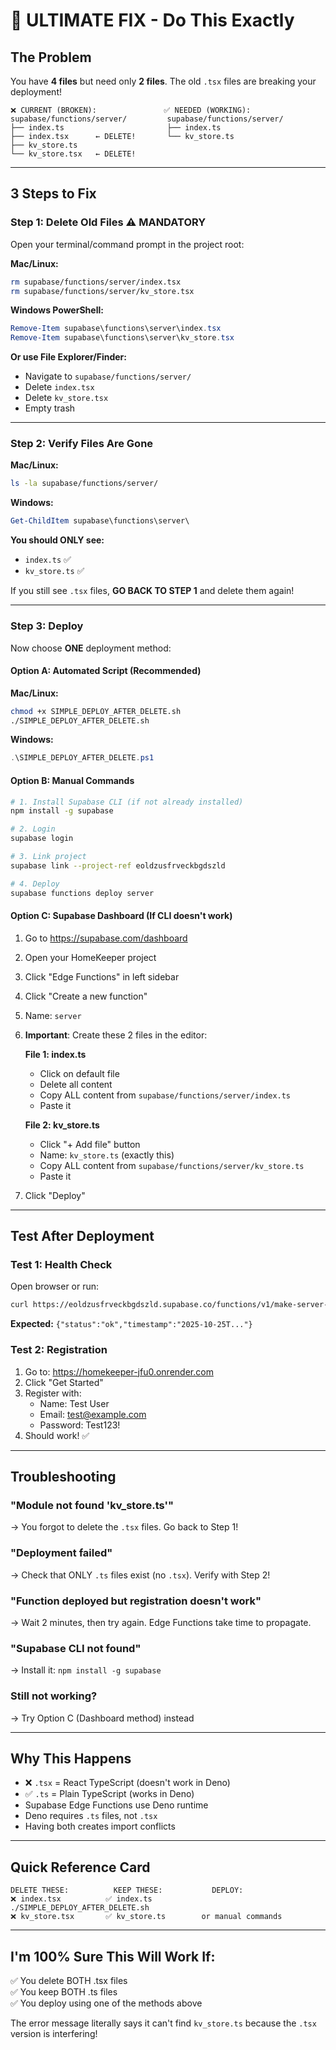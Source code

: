 # 🎯 ULTIMATE FIX - Do This Exactly

## The Problem
You have **4 files** but need only **2 files**. The old `.tsx` files are breaking your deployment!

```
❌ CURRENT (BROKEN):               ✅ NEEDED (WORKING):
supabase/functions/server/         supabase/functions/server/
├── index.ts                       ├── index.ts
├── index.tsx      ← DELETE!       └── kv_store.ts
├── kv_store.ts
└── kv_store.tsx   ← DELETE!
```

---

## 3 Steps to Fix

### Step 1: Delete Old Files ⚠️ MANDATORY

Open your terminal/command prompt in the project root:

**Mac/Linux:**
```bash
rm supabase/functions/server/index.tsx
rm supabase/functions/server/kv_store.tsx
```

**Windows PowerShell:**
```powershell
Remove-Item supabase\functions\server\index.tsx
Remove-Item supabase\functions\server\kv_store.tsx
```

**Or use File Explorer/Finder:**
- Navigate to `supabase/functions/server/`
- Delete `index.tsx`
- Delete `kv_store.tsx`
- Empty trash

---

### Step 2: Verify Files Are Gone

**Mac/Linux:**
```bash
ls -la supabase/functions/server/
```

**Windows:**
```powershell
Get-ChildItem supabase\functions\server\
```

**You should ONLY see:**
- `index.ts` ✅
- `kv_store.ts` ✅

If you still see `.tsx` files, **GO BACK TO STEP 1** and delete them again!

---

### Step 3: Deploy

Now choose **ONE** deployment method:

#### Option A: Automated Script (Recommended)

**Mac/Linux:**
```bash
chmod +x SIMPLE_DEPLOY_AFTER_DELETE.sh
./SIMPLE_DEPLOY_AFTER_DELETE.sh
```

**Windows:**
```powershell
.\SIMPLE_DEPLOY_AFTER_DELETE.ps1
```

#### Option B: Manual Commands

```bash
# 1. Install Supabase CLI (if not already installed)
npm install -g supabase

# 2. Login
supabase login

# 3. Link project
supabase link --project-ref eoldzusfrveckbgdszld

# 4. Deploy
supabase functions deploy server
```

#### Option C: Supabase Dashboard (If CLI doesn't work)

1. Go to https://supabase.com/dashboard
2. Open your HomeKeeper project
3. Click "Edge Functions" in left sidebar
4. Click "Create a new function"
5. Name: `server`
6. **Important**: Create these 2 files in the editor:
   
   **File 1: index.ts**
   - Click on default file
   - Delete all content
   - Copy ALL content from `supabase/functions/server/index.ts`
   - Paste it
   
   **File 2: kv_store.ts**
   - Click "+ Add file" button
   - Name: `kv_store.ts` (exactly this)
   - Copy ALL content from `supabase/functions/server/kv_store.ts`
   - Paste it

7. Click "Deploy"

---

## Test After Deployment

### Test 1: Health Check

Open browser or run:
```bash
curl https://eoldzusfrveckbgdszld.supabase.co/functions/v1/make-server-7627b83a/health
```

**Expected:** `{"status":"ok","timestamp":"2025-10-25T..."}`

### Test 2: Registration

1. Go to: https://homekeeper-jfu0.onrender.com
2. Click "Get Started"
3. Register with:
   - Name: Test User
   - Email: test@example.com
   - Password: Test123!
4. Should work! ✅

---

## Troubleshooting

### "Module not found 'kv_store.ts'"
→ You forgot to delete the `.tsx` files. Go back to Step 1!

### "Deployment failed"
→ Check that ONLY `.ts` files exist (no `.tsx`). Verify with Step 2!

### "Function deployed but registration doesn't work"
→ Wait 2 minutes, then try again. Edge Functions take time to propagate.

### "Supabase CLI not found"
→ Install it: `npm install -g supabase`

### Still not working?
→ Try Option C (Dashboard method) instead

---

## Why This Happens

- ❌ `.tsx` = React TypeScript (doesn't work in Deno)
- ✅ `.ts` = Plain TypeScript (works in Deno)
- Supabase Edge Functions use Deno runtime
- Deno requires `.ts` files, not `.tsx`
- Having both creates import conflicts

---

## Quick Reference Card

```
DELETE THESE:          KEEP THESE:           DEPLOY:
❌ index.tsx          ✅ index.ts           ./SIMPLE_DEPLOY_AFTER_DELETE.sh
❌ kv_store.tsx       ✅ kv_store.ts        or manual commands
```

---

## I'm 100% Sure This Will Work If:

✅ You delete BOTH .tsx files  
✅ You keep BOTH .ts files  
✅ You deploy using one of the methods above  

The error message literally says it can't find `kv_store.ts` because the `.tsx` version is interfering!
